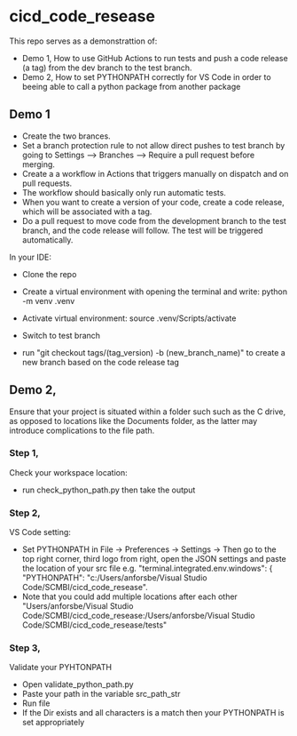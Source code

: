 # cicd_code_resease
This repo serves as a demonstrattion of: 
- Demo 1, How to use GitHub Actions to run tests and push a code release (a tag) from the dev branch to the test branch.
- Demo 2, How to set PYTHONPATH correctly for VS Code in order to beeing able to call a python package from another package

## Demo 1
- Create the two brances.
- Set a branch protection rule to not allow direct pushes to test branch by going to Settings --> Branches --> Require a pull request before merging. 
- Create a a workflow in Actions that triggers manually on dispatch and on pull requests.
- The workflow should basically only run automatic tests.
- When you want to create a version of your code, create a code release, which will be associated with a tag.
- Do a pull request to move code from the development branch to the test branch, and the code release will follow. The test will be triggered automatically.

In your IDE:
- Clone the repo
- Create a virtual environment with opening the terminal and write: python -m venv .venv
- Activate virtual environment: source .venv/Scripts/activate

- Switch to test branch
- run "git checkout tags/(tag_version) -b (new_branch_name)" to create a new branch based on the code release tag

## Demo 2,

Ensure that your project is situated within a folder such such as the C drive, as opposed to locations like the Documents folder, as the latter may introduce complications to the file path. 

### Step 1,
Check your workspace location:
- run check_python_path.py then take the output

### Step 2,
VS Code setting:
- Set PYTHONPATH in File -> Preferences -> Settings -> Then go to the top right corner, third logo from right, open the JSON settings and paste the location of your src file e.g. "terminal.integrated.env.windows": {  "PYTHONPATH": "c:/Users/anforsbe/Visual Studio Code/SCMBI/cicd_code_resease". 
- Note that you could add multiple locations after each other  "Users/anforsbe/Visual Studio Code/SCMBI/cicd_code_resease:/Users/anforsbe/Visual Studio Code/SCMBI/cicd_code_resease/tests"

### Step 3,
Validate your PYHTONPATH
- Open validate_python_path.py
- Paste your path in the variable src_path_str
- Run file
- If the Dir exists and all characters is a match then your PYTHONPATH is set appropriately
